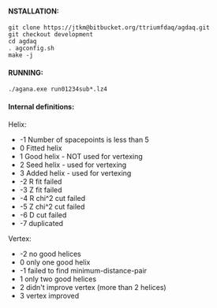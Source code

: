 
#### NSTALLATION:
```
git clone https://jtkm@bitbucket.org/ttriumfdaq/agdaq.git
git checkout development
cd agdaq
. agconfig.sh
make -j
```

#### RUNNING:


```
./agana.exe run01234sub*.lz4
```



#### Internal definitions:

Helix:

- -1	Number of spacepoints is less than 5
- 0	Fitted helix
- 1	Good helix - NOT used for vertexing
- 2	Seed helix - used for vertexing 
- 3	Added helix - used for vertexing
- -2	R fit failed
- -3	Z fit failed
- -4	R chi^2 cut failed
- -5	Z chi^2 cut failed
- -6	D cut failed
- -7	duplicated

Vertex:

- -2	no good helices
- 0	only one good helix
- -1	failed to find minimum-distance-pair
- 1	only two good helices
- 2	didn't improve vertex (more than 2 helices)
- 3	vertex improved


